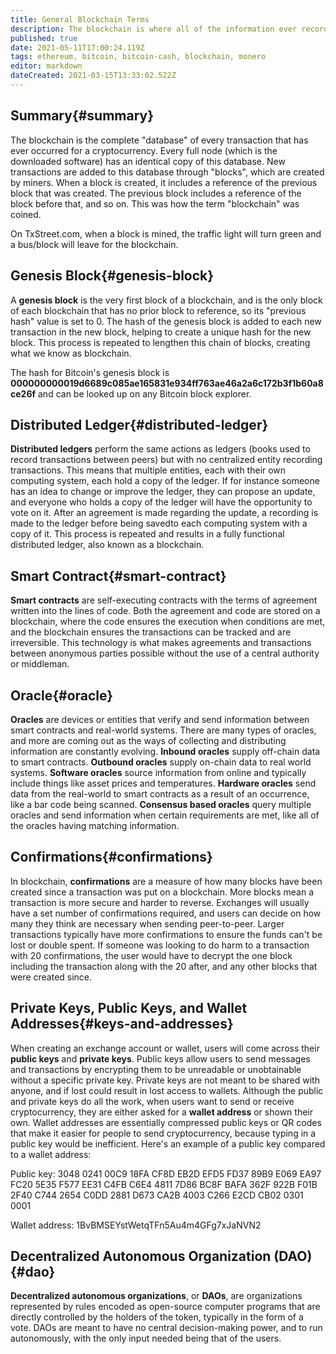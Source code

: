 ```yaml
---
title: General Blockchain Terms
description: The blockchain is where all of the information ever recorded for a specific cryptocurrency is stored.
published: true
date: 2021-05-11T17:00:24.119Z
tags: ethereum, bitcoin, bitcoin-cash, blockchain, monero
editor: markdown
dateCreated: 2021-03-15T13:33:02.522Z
---
```


## Summary{#summary}

The blockchain is the complete "database" of every transaction that has ever occurred for a cryptocurrency. Every full node (which is the downloaded software) has an identical copy of this database. New transactions are added to this database through "blocks", which are created by miners. When a block is created, it includes a reference of the previous block that was created. The previous block includes a reference of the block before that, and so on. This was how the term "blockchain" was coined.

On TxStreet.com, when a block is mined, the traffic light will turn green and a bus/block will leave for the blockchain.

## Genesis Block{#genesis-block}

A **genesis block** is the very first block of a blockchain, and is the only block of each blockchain that has no prior block to reference, so its "previous hash" value is set to 0. The hash of the genesis block is added to each new transaction in the new block, helping to create a unique hash for the new block. This process is repeated to lengthen this chain of blocks, creating what we know as blockchain.

The hash for Bitcoin's genesis block is **000000000019d6689c085ae165831e934ff763ae46a2a6c172b3f1b60a8ce26f** and can be looked up on any Bitcoin block explorer.

## Distributed Ledger{#distributed-ledger}

**Distributed ledgers** perform the same actions as ledgers (books used to record transactions between peers) but with no centralized entity recording transactions. This means that multiple entities, each with their own computing system, each hold a copy of the ledger. If for instance someone has an idea to change or improve the ledger, they can propose an update, and everyone who holds a copy of the ledger will have the opportunity to vote on it. After an agreement is made regarding the update, a recording is made to the ledger before being savedto each computing system with a copy of it. This process is repeated and results in a fully functional distributed ledger, also known as a blockchain. 

## Smart Contract{#smart-contract}

**Smart contracts** are self-executing contracts with the terms of agreement written into the lines of code. Both the agreement and code are stored on a blockchain, where the code ensures the execution when conditions are met, and the blockchain ensures the transactions can be tracked and are irreversible. This technology is what makes agreements and transactions between anonymous parties possible without the use of a central authority or middleman. 

## Oracle{#oracle}

**Oracles** are devices or entities that verify and send information between smart contracts and real-world systems. There are many types of oracles, and more are coming out as the ways of collecting and distributing information are constantly evolving. **Inbound oracles** supply off-chain data to smart contracts. **Outbound oracles** supply on-chain data to real world systems. **Software oracles** source information from online and typically include things like asset prices and temperatures. **Hardware oracles** send data from the real-world to smart contracts as a result of an occurrence, like a bar code being scanned. **Consensus based oracles** query multiple oracles and send information when certain requirements are met, like all of the oracles having matching information.

## Confirmations{#confirmations}

In blockchain, **confirmations** are a measure of how many blocks have been created since a transaction was put on a blockchain. More blocks mean a transaction is more secure and harder to reverse. Exchanges will usually have a set number of confirmations required, and users can decide on how many they think are necessary when sending peer-to-peer. Larger transactions typically have more confirmations to ensure the funds can't be lost or double spent. If someone was looking to do harm to a transaction with 20 confirmations, the user would have to decrypt the one block including the transaction along with the 20 after, and any other blocks that were created since.

## Private Keys, Public Keys, and Wallet Addresses{#keys-and-addresses}

When creating an exchange account or wallet, users will come across their **public keys** and **private keys**. Public keys allow users to send messages and transactions by encrypting them to be unreadable or unobtainable without a specific private key. Private keys are not meant to be shared with anyone, and if lost could result in lost access to wallets. Although the public and private keys do all the work, when users want to send or receive cryptocurrency, they are either asked for a **wallet address** or shown their own. Wallet addresses are essentially compressed public keys or QR codes that make it easier for people to send cryptocurrency, because typing in a public key would be inefficient. Here's an example of a public key compared to a wallet address: 

Public key: 3048 0241 00C9 18FA CF8D EB2D EFD5 FD37 89B9 E069 EA97 FC20 5E35 F577 EE31 C4FB C6E4 4811 7D86 BC8F BAFA 362F 922B F01B 2F40 C744 2654 C0DD 2881 D673 CA2B 4003 C266 E2CD CB02 0301 0001

Wallet address: 1BvBMSEYstWetqTFn5Au4m4GFg7xJaNVN2



## Decentralized Autonomous Organization (DAO){#dao}

**Decentralized autonomous organizations**, or **DAOs**, are organizations represented by rules encoded as open-source computer programs that are directly controlled by the holders of the token, typically in the form of a vote. DAOs are meant to have no central decision-making power, and to run autonomously, with the only input needed being that of the users.
